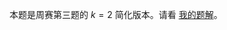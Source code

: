 本题是周赛第三题的 $k=2$ 简化版本。请看 [我的题解](https://leetcode.cn/problems/find-the-maximum-length-of-valid-subsequence-ii/solutions/2826591/deng-jie-zhuan-huan-dong-tai-gui-hua-pyt-z2fs/)。
